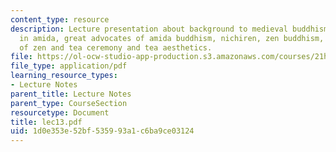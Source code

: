 ```yaml
---
content_type: resource
description: Lecture presentation about background to medieval buddhism, rise of belief
  in amida, great advocates of amida buddhism, nichiren, zen buddhism, techniques
  of zen and tea ceremony and tea aesthetics.
file: https://ol-ocw-studio-app-production.s3.amazonaws.com/courses/21h-522-japan-in-the-age-of-the-samurai-history-and-film-fall-2006/1d0e353e52bf535993a1c6ba9ce03124_lec13.pdf
file_type: application/pdf
learning_resource_types:
- Lecture Notes
parent_title: Lecture Notes
parent_type: CourseSection
resourcetype: Document
title: lec13.pdf
uid: 1d0e353e-52bf-5359-93a1-c6ba9ce03124
---
```


